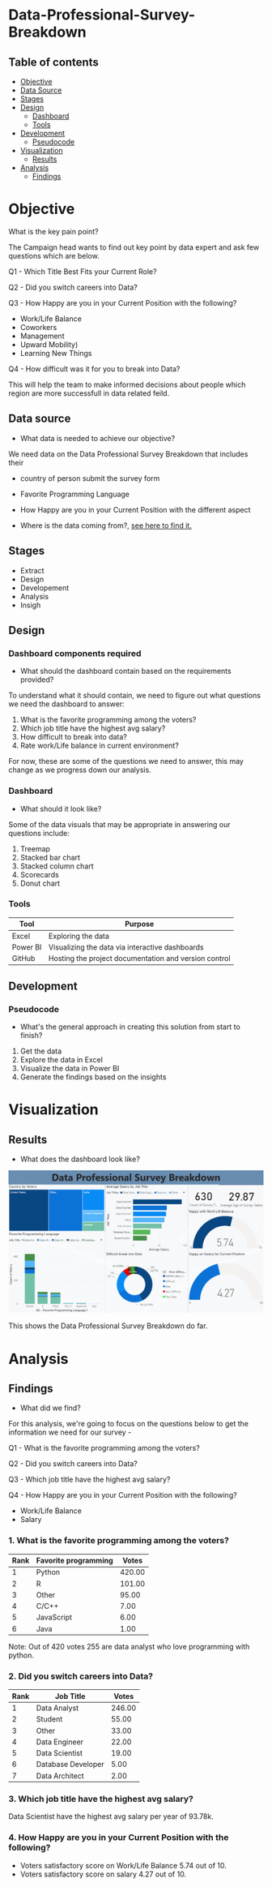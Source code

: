 # Data-Professional-Survey-Breakdown

## Table of contents 

- [Objective](#objective)
- [Data Source](#data-source)
- [Stages](#stages)
- [Design](#design)
  - [Dashboard](#dashboard)
  - [Tools](#tools)
- [Development](#development)
  - [Pseudocode](#pseudocode)
- [Visualization](#visualization)
  - [Results](#results)
- [Analysis](#analysis)
  - [Findings](#findings)
 

# Objective 

What is the key pain point? 

The Campaign head wants to find out key point by data expert and ask few questions which are below.

Q1 - Which Title Best Fits your Current Role?

Q2 - Did you switch careers into Data?

Q3 - How Happy are you in your Current Position with the following?
- Work/Life Balance
- Coworkers 
- Management
- Upward Mobility)
- Learning New Things

Q4 - How difficult was it for you to break into Data?

This will help the team to make informed decisions about people which region are more successfull in data related feild.

## Data source 

- What data is needed to achieve our objective?

We need data on the Data Professional Survey Breakdown that includes their 
- country of person submit the survey form
- Favorite Programming Language
- How Happy are you in your Current Position with the different aspect

- Where is the data coming from?, [see here to find it.](https://github.com/Syed-Ammad-99/Data-Professional-Survey-Breakdown/blob/main/data%20file.xlsx)

## Stages

- Extract
- Design
- Developement
- Analysis
- Insigh 
 

## Design 

### Dashboard components required 
- What should the dashboard contain based on the requirements provided?

To understand what it should contain, we need to figure out what questions we need the dashboard to answer:

1. What is the favorite programming among the voters?
2. Which job title have the highest avg salary?
3. How difficult to break into data?
4. Rate work/Life balance in current environment?

For now, these are some of the questions we need to answer, this may change as we progress down our analysis. 


### Dashboard

- What should it look like? 

Some of the data visuals that may be appropriate in answering our questions include:

1. Treemap
2. Stacked bar chart
3. Stacked column chart
4. Scorecards
5. Donut chart 


### Tools 

| Tool | Purpose |
| --- | --- |
| Excel | Exploring the data |
| Power BI | Visualizing the data via interactive dashboards |
| GitHub | Hosting the project documentation and version control |

## Development

### Pseudocode

- What's the general approach in creating this solution from start to finish?

1. Get the data
2. Explore the data in Excel
3. Visualize the data in Power BI
4. Generate the findings based on the insights

# Visualization 

## Results

- What does the dashboard look like?

![GIF of Power BI Dashboard](img.png)

This shows the Data Professional Survey Breakdown do far. 


# Analysis 

## Findings

- What did we find?

For this analysis, we're going to focus on the questions below to get the information we need for our survey - 

Q1 - What is the favorite programming among the voters?

Q2 - Did you switch careers into Data?

Q3 - Which job title have the highest avg salary?

Q4 - How Happy are you in your Current Position with the following?
- Work/Life Balance
- Salary
  
### 1. What is the favorite programming among the voters?

| Rank | Favorite programming | Votes  |
|------|----------------------|------- |
| 1    | Python               | 420.00 |
| 2    | R                    | 101.00 |
| 3    | Other                | 95.00  |
| 4    | C/C++                | 7.00   |
| 5    | JavaScript           | 6.00   |
| 6    | Java                 | 1.00   |

Note: Out of 420 votes 255 are data analyst who love programming with python.

### 2. Did you switch careers into Data?

| Rank | Job Title      | Votes |
|------|--------------- |-------|
| 1    | Data Analyst   | 246.00|
| 2    | Student        | 55.00 |
| 3    | Other          | 33.00 |
| 4    | Data Engineer  | 22.00 |
| 5    | Data Scientist | 19.00 |
| 6    | Database Developer | 5.00 |
| 7    | Data Architect | 2.00 |

### 3. Which job title have the highest avg salary?

Data Scientist have the highest avg salary per year of 93.78k.

### 4. How Happy are you in your Current Position with the following?
- Voters satisfactory score on Work/Life Balance 5.74 out of 10.
- Voters satisfactory score on salary 4.27 out of 10.
